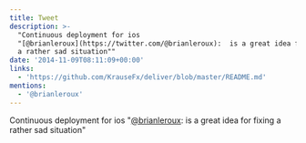 ```yaml
---
title: Tweet
description: >-
  "Continuous deployment for ios
  "[@brianleroux](https://twitter.com/@brianleroux):  is a great idea for fixing
  a rather sad situation""
date: '2014-11-09T08:11:09+00:00'
links:
  - 'https://github.com/KrauseFx/deliver/blob/master/README.md'
mentions:
  - '@brianleroux'
---
```

Continuous deployment for ios "[@brianleroux](https://twitter.com/@brianleroux):  is a great idea for fixing a rather sad situation"
